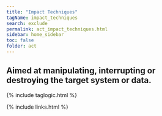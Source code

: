 ```yaml
---
title: "Impact Techniques"
tagName: impact_techniques
search: exclude
permalink: act_impact_techniques.html
sidebar: home_sidebar
toc: false
folder: act
---
```


## Aimed at manipulating, interrupting or destroying the target system or data.

{% include taglogic.html %}

{% include links.html %}

